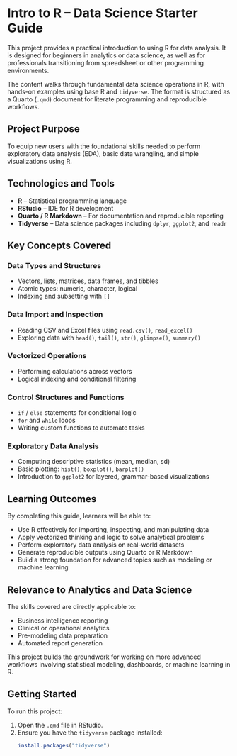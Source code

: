 # Intro to R – Data Science Starter Guide

This project provides a practical introduction to using R for data analysis. It is designed for beginners in analytics or data science, as well as for professionals transitioning from spreadsheet or other programming environments.

The content walks through fundamental data science operations in R, with hands-on examples using base R and `tidyverse`. The format is structured as a Quarto (`.qmd`) document for literate programming and reproducible workflows.

## Project Purpose

To equip new users with the foundational skills needed to perform exploratory data analysis (EDA), basic data wrangling, and simple visualizations using R.

## Technologies and Tools

- **R** – Statistical programming language
- **RStudio** – IDE for R development
- **Quarto / R Markdown** – For documentation and reproducible reporting
- **Tidyverse** – Data science packages including `dplyr`, `ggplot2`, and `readr`

## Key Concepts Covered

### Data Types and Structures

- Vectors, lists, matrices, data frames, and tibbles
- Atomic types: numeric, character, logical
- Indexing and subsetting with `[]`

### Data Import and Inspection

- Reading CSV and Excel files using `read.csv()`, `read_excel()`
- Exploring data with `head()`, `tail()`, `str()`, `glimpse()`, `summary()`

### Vectorized Operations

- Performing calculations across vectors
- Logical indexing and conditional filtering

### Control Structures and Functions

- `if` / `else` statements for conditional logic
- `for` and `while` loops
- Writing custom functions to automate tasks

### Exploratory Data Analysis

- Computing descriptive statistics (mean, median, sd)
- Basic plotting: `hist()`, `boxplot()`, `barplot()`
- Introduction to `ggplot2` for layered, grammar-based visualizations

## Learning Outcomes

By completing this guide, learners will be able to:

- Use R effectively for importing, inspecting, and manipulating data
- Apply vectorized thinking and logic to solve analytical problems
- Perform exploratory data analysis on real-world datasets
- Generate reproducible outputs using Quarto or R Markdown
- Build a strong foundation for advanced topics such as modeling or machine learning

## Relevance to Analytics and Data Science

The skills covered are directly applicable to:

- Business intelligence reporting
- Clinical or operational analytics
- Pre-modeling data preparation
- Automated report generation

This project builds the groundwork for working on more advanced workflows involving statistical modeling, dashboards, or machine learning in R.

## Getting Started

To run this project:

1. Open the `.qmd` file in RStudio.
2. Ensure you have the `tidyverse` package installed:
   ```r
   install.packages("tidyverse")
